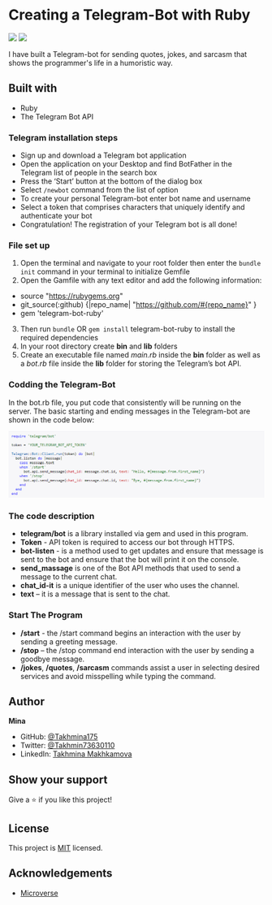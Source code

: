 # Creating a Telegram-Bot with Ruby
![](https://img.shields.io/badge/Microverse-blueviolet)
![](https://img.shields.io/badge/Ruby-red)

I have built a Telegram-bot for sending quotes, jokes, and sarcasm that shows the programmer's life in a humoristic way.

## Built with
* Ruby
* The Telegram Bot API

### Telegram installation steps
* Sign up and download a Telegram bot application
* Open the application on your Desktop and find BotFather in the Telegram list of   people in the search box
* Press the ‘Start’ button at the bottom of the dialog box
* Select `/newbot` command from the list of option
* To create your personal Telegram-bot enter bot name and username
* Select a token that comprises characters that uniquely identify and authenticate your bot
* Congratulation! The registration of your Telegram bot is all done!

### File set up
1. Open the terminal and navigate to your root folder then enter the `bundle init` command in your terminal to initialize Gemfile
2. Open the Gamfile with any text editor and add the following information:

- source "https://rubygems.org"
- git_source(:github) {|repo_name| "https://github.com/#{repo_name}" }
- gem 'telegram-bot-ruby'

3. Then run `bundle` OR `gem install` telegram-bot-ruby to install the required dependencies
4. In your root directory create **bin** and **lib** folders 
5. Create an executable file named *main.rb* inside the **bin** folder as well as a *bot.rb* file inside the **lib** folder for storing the Telegram’s bot API. 

### Codding the Telegram-Bot
In the bot.rb file, you put code that consistently will be running on the server.
The basic starting and ending messages in the Telegram-bot are shown in the code below:

![Example](code.png)

### The code description
- **telegram/bot** is a library installed via gem and used in this program.
- **Token** - API token is required to access our bot through HTTPS. 
- **bot-listen** - is a method used to get updates and ensure that message is sent to the bot and ensure that the bot will print it on the console.
- **send_massage** is one of the Bot API methods that used to send a message to the current chat.
- **chat_id-it** is a unique identifier of the user who uses the channel.
- **text** – it is a message that is sent to the chat.

### Start The Program
- **/start** - the /start command begins an interaction with the user by sending a greeting message. 
- **/stop** – the /stop command end interaction with the user by sending a goodbye message.
- **/jokes**, **/quotes**, **/sarcasm** commands assist a user in selecting desired services and avoid misspelling while typing the command.

## Author

**Mina**

- GitHub: [@Takhmina175](https://github.com/Takhmina175)
- Twitter: [@Takhmin73630110](https://twitter.com/Takhmin73630110)
- LinkedIn: [Takhmina Makhkamova](https://www.linkedin.com/in/takhmina-makhkamova-7628136b/)

## Show your support

Give a ⭐️ if you like this project!

## License

This project is [MIT](./LICENSE) licensed.

## Acknowledgements

- [Microverse](https://microverse.org)
